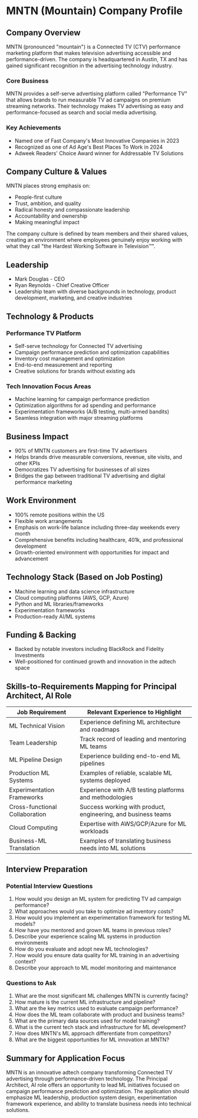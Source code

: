 # MNTN (Mountain) Company Profile

## Company Overview
MNTN (pronounced "mountain") is a Connected TV (CTV) performance marketing platform that makes television advertising accessible and performance-driven. The company is headquartered in Austin, TX and has gained significant recognition in the advertising technology industry.

### Core Business
MNTN provides a self-serve advertising platform called "Performance TV" that allows brands to run measurable TV ad campaigns on premium streaming networks. Their technology makes TV advertising as easy and performance-focused as search and social media advertising.

### Key Achievements
- Named one of Fast Company's Most Innovative Companies in 2023
- Recognized as one of Ad Age's Best Places To Work in 2024
- Adweek Readers' Choice Award winner for Addressable TV Solutions

## Company Culture & Values
MNTN places strong emphasis on:
- People-first culture
- Trust, ambition, and quality
- Radical honesty and compassionate leadership
- Accountability and ownership
- Making meaningful impact

The company culture is defined by team members and their shared values, creating an environment where employees genuinely enjoy working with what they call "the Hardest Working Software in Television™".

## Leadership
- Mark Douglas - CEO
- Ryan Reynolds - Chief Creative Officer
- Leadership team with diverse backgrounds in technology, product development, marketing, and creative industries

## Technology & Products
### Performance TV Platform
- Self-serve technology for Connected TV advertising
- Campaign performance prediction and optimization capabilities
- Inventory cost management and optimization
- End-to-end measurement and reporting
- Creative solutions for brands without existing ads

### Tech Innovation Focus Areas
- Machine learning for campaign performance prediction
- Optimization algorithms for ad spending and performance
- Experimentation frameworks (A/B testing, multi-armed bandits)
- Seamless integration with major streaming platforms

## Business Impact
- 90% of MNTN customers are first-time TV advertisers
- Helps brands drive measurable conversions, revenue, site visits, and other KPIs
- Democratizes TV advertising for businesses of all sizes
- Bridges the gap between traditional TV advertising and digital performance marketing

## Work Environment
- 100% remote positions within the US
- Flexible work arrangements
- Emphasis on work-life balance including three-day weekends every month
- Comprehensive benefits including healthcare, 401k, and professional development
- Growth-oriented environment with opportunities for impact and advancement

## Technology Stack (Based on Job Posting)
- Machine learning and data science infrastructure
- Cloud computing platforms (AWS, GCP, Azure)
- Python and ML libraries/frameworks
- Experimentation frameworks
- Production-ready AI/ML systems

## Funding & Backing
- Backed by notable investors including BlackRock and Fidelity Investments
- Well-positioned for continued growth and innovation in the adtech space

## Skills-to-Requirements Mapping for Principal Architect, AI Role

| Job Requirement | Relevant Experience to Highlight |
|-----------------|----------------------------------|
| ML Technical Vision | Experience defining ML architecture and roadmaps |
| Team Leadership | Track record of leading and mentoring ML teams |
| ML Pipeline Design | Experience building end-to-end ML pipelines |
| Production ML Systems | Examples of reliable, scalable ML systems deployed |
| Experimentation Frameworks | Experience with A/B testing platforms and methodologies |
| Cross-functional Collaboration | Success working with product, engineering, and business teams |
| Cloud Computing | Expertise with AWS/GCP/Azure for ML workloads |
| Business-ML Translation | Examples of translating business needs into ML solutions |

## Interview Preparation
### Potential Interview Questions
1. How would you design an ML system for predicting TV ad campaign performance?
2. What approaches would you take to optimize ad inventory costs?
3. How would you implement an experimentation framework for testing ML models?
4. How have you mentored and grown ML teams in previous roles?
5. Describe your experience scaling ML systems in production environments
6. How do you evaluate and adopt new ML technologies?
7. How would you ensure data quality for ML training in an advertising context?
8. Describe your approach to ML model monitoring and maintenance

### Questions to Ask
1. What are the most significant ML challenges MNTN is currently facing?
2. How mature is the current ML infrastructure and pipeline?
3. What are the key metrics used to evaluate campaign performance?
4. How does the ML team collaborate with product and business teams?
5. What are the primary data sources used for model training?
6. What is the current tech stack and infrastructure for ML development?
7. How does MNTN's ML approach differentiate from competitors?
8. What are the biggest opportunities for ML innovation at MNTN?

## Summary for Application Focus
MNTN is an innovative adtech company transforming Connected TV advertising through performance-driven technology. The Principal Architect, AI role offers an opportunity to lead ML initiatives focused on campaign performance prediction and optimization. The application should emphasize ML leadership, production system design, experimentation framework experience, and ability to translate business needs into technical solutions.